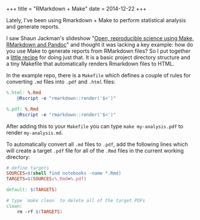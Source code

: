 +++
title = "RMarkdown + Make"
date = 2014-12-22
+++

Lately, I've been using Rmarkdown + Make to perform statistical analysis and
generate reports.

I saw Shaun Jackman's slideshow "[Open, reproducible science using Make,
RMarkdown and Pandoc][1]" and thought it was lacking a key example: how do you
use Make to generate reports from RMarkdown files? So I put together a [little
recipe][2] for doing just that. It is a basic project directory structure and a
tiny Makefile that automatically renders Rmarkdown files to HTML.

In the example repo, there is a `Makefile` which defines a couple of rules for
converting `.md` files into `.pdf` and `.html` files:

```makefile
%.html: %.Rmd
	@Rscript -e "rmarkdown::render('$<')"

%.pdf: %.Rmd
	@Rscript -e "rmarkdown::render('$<')"
```

After adding this to your `Makefile` you can type `make my-analysis.pdf` to
render `my-analysis.md`.

To automatically convert all `.md` files to `.pdf`, add the following lines
which will create a target `.pdf` file for all of the `.Rmd` files in the
current working directory:

```makefile
# define targets
SOURCES=$(shell find notebooks -name *.Rmd)
TARGETS=$(SOURCES:%.Rmd=%.pdf)

default: $(TARGETS)

# type `make clean` to delete all of the target PDFs
clean:
	rm -rf $(TARGETS)
```


[1]: https://sjackman.github.io/open-science/#/open-reproducible-science
[2]: https://github.com/audy/knitr-make
